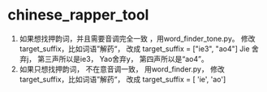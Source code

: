 # chinese_rapper_tool

1. 如果想找押韵词，并且需要音调完全一致 ，用word_finder_tone.py。 修改target_suffix，比如词语”解药“， 改成
    target_suffix = ["ie3", "ao4"]
    Jie 舍弃j， 第三声所以是ie3， Yao舍弃y， 第四声所以是“ao4”。
2. 如果只想找押韵词， 不在意音调一致， 用word_finder.py， 修改target_suffix，比如词语”解药“， 改成
    target_suffix = [ 'ie', 'ao']

